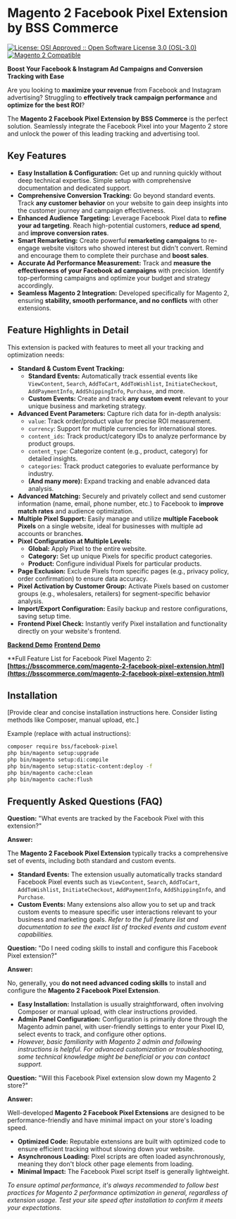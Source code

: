 # Magento 2 Facebook Pixel Extension by BSS Commerce

[![License: OSI Approved :: Open Software License 3.0 (OSL-3.0)](https://img.shields.io/badge/License-OSL--3.0-blueviolet.svg)](https://opensource.org/licenses/OSL-3.0)
[![Magento 2 Compatible](https://img.shields.io/badge/Magento%202-Compatible-brightgreen.svg)](https://www.magento.com/)

**Boost Your Facebook & Instagram Ad Campaigns and Conversion Tracking with Ease**

Are you looking to **maximize your revenue** from Facebook and Instagram advertising? Struggling to **effectively track campaign performance** and **optimize for the best ROI**?

The **Magento 2 Facebook Pixel Extension by BSS Commerce** is the perfect solution. Seamlessly integrate the Facebook Pixel into your Magento 2 store and unlock the power of this leading tracking and advertising tool.

## Key Features

*   **Easy Installation & Configuration:**  Get up and running quickly without deep technical expertise. Simple setup with comprehensive documentation and dedicated support.
*   **Comprehensive Conversion Tracking:** Go beyond standard events. Track **any customer behavior** on your website to gain deep insights into the customer journey and campaign effectiveness.
*   **Enhanced Audience Targeting:** Leverage Facebook Pixel data to **refine your ad targeting**. Reach high-potential customers, **reduce ad spend**, and **improve conversion rates**.
*   **Smart Remarketing:** Create powerful **remarketing campaigns** to re-engage website visitors who showed interest but didn't convert. Remind and encourage them to complete their purchase and **boost sales**.
*   **Accurate Ad Performance Measurement:**  Track and **measure the effectiveness of your Facebook ad campaigns** with precision. Identify top-performing campaigns and optimize your budget and strategy accordingly.
*   **Seamless Magento 2 Integration:** Developed specifically for Magento 2, ensuring **stability, smooth performance, and no conflicts** with other extensions.

## Feature Highlights in Detail

This extension is packed with features to meet all your tracking and optimization needs:

*   **Standard & Custom Event Tracking:**
    *   **Standard Events:** Automatically track essential events like `ViewContent`, `Search`, `AddToCart`, `AddToWishlist`, `InitiateCheckout`, `AddPaymentInfo`, `AddShippingInfo`, `Purchase`, and more.
    *   **Custom Events:**  Create and track **any custom event** relevant to your unique business and marketing strategy.
*   **Advanced Event Parameters:** Capture rich data for in-depth analysis:
    *   `value`: Track order/product value for precise ROI measurement.
    *   `currency`: Support for multiple currencies for international stores.
    *   `content_ids`: Track product/category IDs to analyze performance by product groups.
    *   `content_type`: Categorize content (e.g., product, category) for detailed insights.
    *   `categories`: Track product categories to evaluate performance by industry.
    *   **(And many more):** Expand tracking and enable advanced data analysis.
*   **Advanced Matching:**  Securely and privately collect and send customer information (name, email, phone number, etc.) to Facebook to **improve match rates** and audience optimization.
*   **Multiple Pixel Support:** Easily manage and utilize **multiple Facebook Pixels** on a single website, ideal for businesses with multiple ad accounts or branches.
*   **Pixel Configuration at Multiple Levels:**
    *   **Global:** Apply Pixel to the entire website.
    *   **Category:** Set up unique Pixels for specific product categories.
    *   **Product:** Configure individual Pixels for particular products.
*   **Page Exclusion:**  Exclude Pixels from specific pages (e.g., privacy policy, order confirmation) to ensure data accuracy.
*   **Pixel Activation by Customer Group:** Activate Pixels based on customer groups (e.g., wholesalers, retailers) for segment-specific behavior analysis.
*   **Import/Export Configuration:**  Easily backup and restore configurations, saving setup time.
*   **Frontend Pixel Check:**  Instantly verify Pixel installation and functionality directly on your website's frontend.

**[Backend Demo](https://facebook-pixel.demom2.bsscommerce.com/admin?auto=1)**
**[Frontend Demo](https://facebook-pixel.demom2.bsscommerce.com/)**

**Full Feature List for Facebook Pixel Magento 2: **[https://bsscommerce.com/magento-2-facebook-pixel-extension.html](https://bsscommerce.com/magento-2-facebook-pixel-extension.html)**

## Installation

[Provide clear and concise installation instructions here. Consider listing methods like Composer, manual upload, etc.]

Example (replace with actual instructions):

```bash
composer require bss/facebook-pixel
php bin/magento setup:upgrade
php bin/magento setup:di:compile
php bin/magento setup:static-content:deploy -f
php bin/magento cache:clean
php bin/magento cache:flush
```

## Frequently Asked Questions (FAQ)

**Question:** "What events are tracked by the Facebook Pixel with this extension?"

**Answer:**

The **Magento 2 Facebook Pixel Extension** typically tracks a comprehensive set of events, including both standard and custom events.

*   **Standard Events:** The extension usually automatically tracks standard Facebook Pixel events such as `ViewContent`, `Search`, `AddToCart`, `AddToWishlist`, `InitiateCheckout`, `AddPaymentInfo`, `AddShippingInfo`, and `Purchase`.
*   **Custom Events:**  Many extensions also allow you to set up and track custom events to measure specific user interactions relevant to your business and marketing goals. *Refer to the full feature list and documentation to see the exact list of tracked events and custom event capabilities.*

**Question:** "Do I need coding skills to install and configure this Facebook Pixel extension?"

**Answer:**

No, generally, you **do not need advanced coding skills** to install and configure the **Magento 2 Facebook Pixel Extension**.

*   **Easy Installation:**  Installation is usually straightforward, often involving Composer or manual upload, with clear instructions provided.
*   **Admin Panel Configuration:**  Configuration is primarily done through the Magento admin panel, with user-friendly settings to enter your Pixel ID, select events to track, and configure other options.
*   *However, basic familiarity with Magento 2 admin and following instructions is helpful. For advanced customization or troubleshooting, some technical knowledge might be beneficial or you can contact support.*

**Question:** "Will this Facebook Pixel extension slow down my Magento 2 store?"

**Answer:**

Well-developed **Magento 2 Facebook Pixel Extensions** are designed to be performance-friendly and have minimal impact on your store's loading speed.

*   **Optimized Code:** Reputable extensions are built with optimized code to ensure efficient tracking without slowing down your website.
*   **Asynchronous Loading:**  Pixel scripts are often loaded asynchronously, meaning they don't block other page elements from loading.
*   **Minimal Impact:** The Facebook Pixel script itself is generally lightweight.

*To ensure optimal performance, it's always recommended to follow best practices for Magento 2 performance optimization in general, regardless of extension usage.  Test your site speed after installation to confirm it meets your expectations.*
